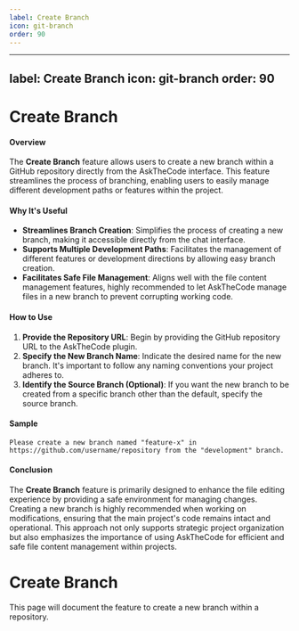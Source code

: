 ```yaml
---
label: Create Branch
icon: git-branch
order: 90
---
```

---
label: Create Branch
icon: git-branch
order: 90
---

# Create Branch

#### Overview

The **Create Branch** feature allows users to create a new branch within a GitHub repository directly from the AskTheCode interface. This feature streamlines the process of branching, enabling users to easily manage different development paths or features within the project.

#### Why It's Useful

- **Streamlines Branch Creation**: Simplifies the process of creating a new branch, making it accessible directly from the chat interface.
- **Supports Multiple Development Paths**: Facilitates the management of different features or development directions by allowing easy branch creation.
- **Facilitates Safe File Management**: Aligns well with the file content management features, highly recommended to let AskTheCode manage files in a new branch to prevent corrupting working code.

#### How to Use

1. **Provide the Repository URL**: Begin by providing the GitHub repository URL to the AskTheCode plugin.
2. **Specify the New Branch Name**: Indicate the desired name for the new branch. It's important to follow any naming conventions your project adheres to.
3. **Identify the Source Branch (Optional)**: If you want the new branch to be created from a specific branch other than the default, specify the source branch.

#### Sample

```prompt
Please create a new branch named "feature-x" in https://github.com/username/repository from the "development" branch.
```

#### Conclusion

The **Create Branch** feature is primarily designed to enhance the file editing experience by providing a safe environment for managing changes. Creating a new branch is highly recommended when working on modifications, ensuring that the main project's code remains intact and operational. This approach not only supports strategic project organization but also emphasizes the importance of using AskTheCode for efficient and safe file content management within projects.


# Create Branch

This page will document the feature to create a new branch within a repository.
